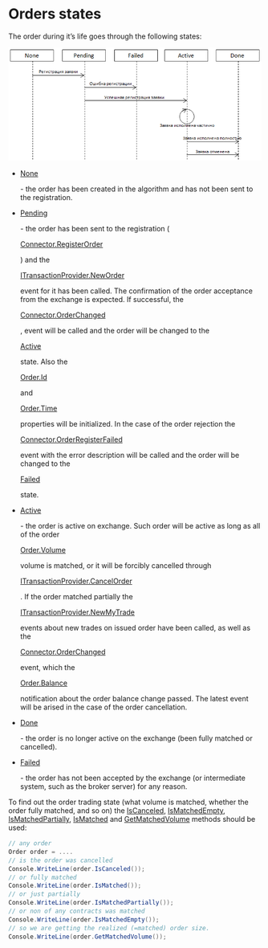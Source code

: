 # Orders states

The order during it’s life goes through the following states:

![OrderStates](../images/OrderStates.png)

- [None](../api/StockSharp.Messages.OrderStates.None.html)

   \- the order has been created in the algorithm and has not been sent to the registration. 
- [Pending](../api/StockSharp.Messages.OrderStates.Pending.html)

   \- the order has been sent to the registration (

  [Connector.RegisterOrder](../api/StockSharp.Algo.Connector.RegisterOrder.html)

  ) and the 

  [ITransactionProvider.NewOrder](../api/StockSharp.BusinessEntities.ITransactionProvider.NewOrder.html)

   event for it has been called. The confirmation of the order acceptance from the exchange is expected. If successful, the 

  [Connector.OrderChanged](../api/StockSharp.Algo.Connector.OrderChanged.html)

  , event will be called and the order will be changed to the 

  [Active](../api/StockSharp.Messages.OrderStates.Active.html)

   state. Also the 

  [Order.Id](../api/StockSharp.BusinessEntities.Order.Id.html)

   and 

  [Order.Time](../api/StockSharp.BusinessEntities.Order.Time.html)

   properties will be initialized. In the case of the order rejection the 

  [Connector.OrderRegisterFailed](../api/StockSharp.Algo.Connector.OrderRegisterFailed.html)

   event with the error description will be called and the order will be changed to the 

  [Failed](../api/StockSharp.Messages.OrderStates.Failed.html)

   state. 
- [Active](../api/StockSharp.Messages.OrderStates.Active.html)

   \- the order is active on exchange. Such order will be active as long as all of the order 

  [Order.Volume](../api/StockSharp.BusinessEntities.Order.Volume.html)

   volume is matched, or it will be forcibly cancelled through 

  [ITransactionProvider.CancelOrder](../api/StockSharp.BusinessEntities.ITransactionProvider.CancelOrder.html)

  . If the order matched partially the 

  [ITransactionProvider.NewMyTrade](../api/StockSharp.BusinessEntities.ITransactionProvider.NewMyTrade.html)

   events about new trades on issued order have been called, as well as the 

  [Connector.OrderChanged](../api/StockSharp.Algo.Connector.OrderChanged.html)

   event, which the 

  [Order.Balance](../api/StockSharp.BusinessEntities.Order.Balance.html)

   notification about the order balance change passed. The latest event will be arised in the case of the order cancellation. 
- [Done](../api/StockSharp.Messages.OrderStates.Done.html)

   \- the order is no longer active on the exchange (been fully matched or cancelled). 
- [Failed](../api/StockSharp.Messages.OrderStates.Failed.html)

   \- the order has not been accepted by the exchange (or intermediate system, such as the broker server) for any reason. 

To find out the order trading state (what volume is matched, whether the order fully matched, and so on) the [IsCanceled](../api/StockSharp.Algo.TraderHelper.IsCanceled.html), [IsMatchedEmpty](../api/StockSharp.Algo.TraderHelper.IsMatchedEmpty.html), [IsMatchedPartially](../api/StockSharp.Algo.TraderHelper.IsMatchedPartially.html), [IsMatched](../api/StockSharp.Algo.TraderHelper.IsMatched.html) and [GetMatchedVolume](../api/StockSharp.Algo.TraderHelper.GetMatchedVolume.html) methods should be used: 

```cs
// any order
Order order = ....
// is the order was cancelled
Console.WriteLine(order.IsCanceled());
// or fully matched
Console.WriteLine(order.IsMatched());
// or just partially
Console.WriteLine(order.IsMatchedPartially());
// or non of any contracts was matched 
Console.WriteLine(order.IsMatchedEmpty());
// so we are getting the realized (=matched) order size.
Console.WriteLine(order.GetMatchedVolume());
```
